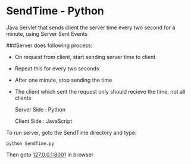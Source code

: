 # SendTime - Python 
Java Servlet that sends client the server time every two second for a minute, using Server Sent Events


###Server does following process:
  + On request from client, start sending server time to client
  + Repeat this for every two seconds 
  + After one minute, stop sending the time
  + The client which sent the request only should recieve the time, not all clients

	Server Side : Python 

	Client Side : JavaScript

To run server, goto the SendTime directory and type:
 
 `python SendTime.py`
 
Then goto [127.0.0.1:8001](127.0.0.1:8001) in browser
